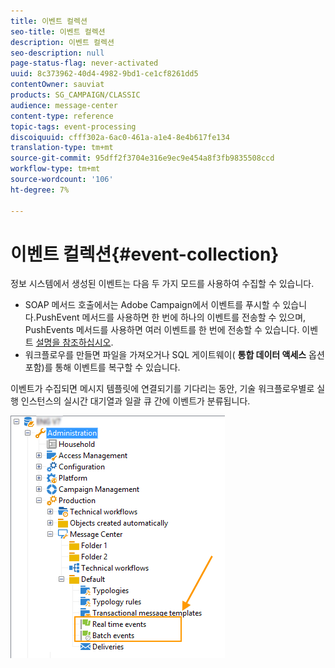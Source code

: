 ```yaml
---
title: 이벤트 컬렉션
seo-title: 이벤트 컬렉션
description: 이벤트 컬렉션
seo-description: null
page-status-flag: never-activated
uuid: 8c373962-40d4-4982-9bd1-ce1cf8261dd5
contentOwner: sauviat
products: SG_CAMPAIGN/CLASSIC
audience: message-center
content-type: reference
topic-tags: event-processing
discoiquuid: cfff302a-6ac0-461a-a1e4-8e4b617fe134
translation-type: tm+mt
source-git-commit: 95dff2f3704e316e9ec9e454a8f3fb9835508ccd
workflow-type: tm+mt
source-wordcount: '106'
ht-degree: 7%

---
```



# 이벤트 컬렉션{#event-collection}

정보 시스템에서 생성된 이벤트는 다음 두 가지 모드를 사용하여 수집할 수 있습니다.

* SOAP 메서드 호출에서는 Adobe Campaign에서 이벤트를 푸시할 수 있습니다.PushEvent 메서드를 사용하면 한 번에 하나의 이벤트를 전송할 수 있으며, PushEvents 메서드를 사용하면 여러 이벤트를 한 번에 전송할 수 있습니다. 이벤트 [설명을 참조하십시오](../../message-center/using/event-description.md).
* 워크플로우를 만들면 파일을 가져오거나 SQL 게이트웨이( **통합 데이터 액세스** 옵션 포함)를 통해 이벤트를 복구할 수 있습니다.

이벤트가 수집되면 메시지 템플릿에 연결되기를 기다리는 동안, 기술 워크플로우별로 실행 인스턴스의 실시간 대기열과 일괄 큐 간에 이벤트가 분류됩니다.

![](assets/messagecenter_events_queues_001.png)
